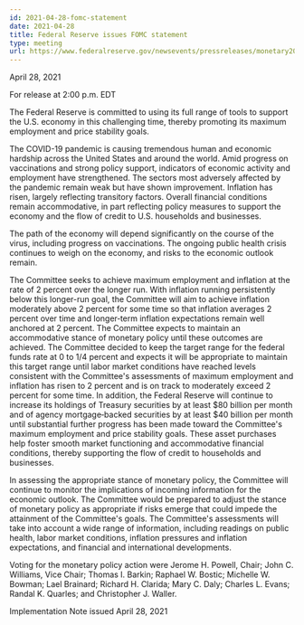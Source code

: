```yaml
---
id: 2021-04-28-fomc-statement
date: 2021-04-28
title: Federal Reserve issues FOMC statement
type: meeting
url: https://www.federalreserve.gov/newsevents/pressreleases/monetary20210428a.htm
---
```


April 28, 2021

For release at 2:00 p.m. EDT

The Federal Reserve is committed to using its full range of tools to support the U.S. economy in this challenging time, thereby promoting its maximum employment and price stability goals.

The COVID-19 pandemic is causing tremendous human and economic hardship across the United States and around the world. Amid progress on vaccinations and strong policy support, indicators of economic activity and employment have strengthened. The sectors most adversely affected by the pandemic remain weak but have shown improvement. Inflation has risen, largely reflecting transitory factors. Overall financial conditions remain accommodative, in part reflecting policy measures to support the economy and the flow of credit to U.S. households and businesses.

The path of the economy will depend significantly on the course of the virus, including progress on vaccinations. The ongoing public health crisis continues to weigh on the economy, and risks to the economic outlook remain.

The Committee seeks to achieve maximum employment and inflation at the rate of 2 percent over the longer run. With inflation running persistently below this longer-run goal, the Committee will aim to achieve inflation moderately above 2 percent for some time so that inflation averages 2 percent over time and longer‑term inflation expectations remain well anchored at 2 percent. The Committee expects to maintain an accommodative stance of monetary policy until these outcomes are achieved. The Committee decided to keep the target range for the federal funds rate at 0 to 1/4 percent and expects it will be appropriate to maintain this target range until labor market conditions have reached levels consistent with the Committee's assessments of maximum employment and inflation has risen to 2 percent and is on track to moderately exceed 2 percent for some time. In addition, the Federal Reserve will continue to increase its holdings of Treasury securities by at least $80 billion per month and of agency mortgage‑backed securities by at least $40 billion per month until substantial further progress has been made toward the Committee's maximum employment and price stability goals. These asset purchases help foster smooth market functioning and accommodative financial conditions, thereby supporting the flow of credit to households and businesses.

In assessing the appropriate stance of monetary policy, the Committee will continue to monitor the implications of incoming information for the economic outlook. The Committee would be prepared to adjust the stance of monetary policy as appropriate if risks emerge that could impede the attainment of the Committee's goals. The Committee's assessments will take into account a wide range of information, including readings on public health, labor market conditions, inflation pressures and inflation expectations, and financial and international developments.

Voting for the monetary policy action were Jerome H. Powell, Chair; John C. Williams, Vice Chair; Thomas I. Barkin; Raphael W. Bostic; Michelle W. Bowman; Lael Brainard; Richard H. Clarida; Mary C. Daly; Charles L. Evans; Randal K. Quarles; and Christopher J. Waller.

Implementation Note issued April 28, 2021